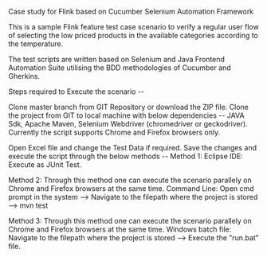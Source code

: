 Case study for Flink based on Cucumber Selenium Automation Framework

This is a sample Flink feature test case scenario to verify a regular user flow of selecting the low priced products in the available categories
according to the temperature.

The test scripts are written based on Selenium and Java Frontend Automation Suite utilising the BDD methodologies of Cucumber and Gherkins.

Steps required to Execute the scenario --

Clone master branch from GIT Repository or download the ZIP file. 
Clone the project from GIT to local machine with below dependencies -- JAVA Sdk, Apache Maven, Selenium Webdriver (chromedriver or geckodriver). 
Currently the script supports Chrome and Firefox browsers only.

Open Excel file and change the Test Data if required. 
Save the changes and execute the script through the below methods --
Method 1:
Eclipse IDE: Execute as JUnit Test.

Method 2: Through this method one can execute the scenario parallely on Chrome and Firefox browsers at the same time.
Command Line: Open cmd prompt in the system --> Navigate to the filepath where the project is stored --> mvn test

Method 3: Through this method one can execute the scenario parallely on Chrome and Firefox browsers at the same time.
Windows batch file: Navigate to the filepath where the project is stored --> Execute the "run.bat" file.
